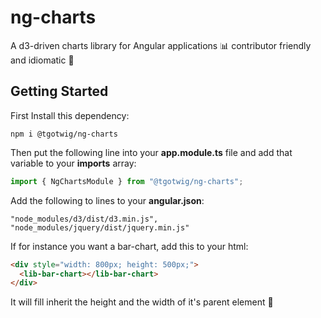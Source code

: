 # ng-charts

A d3-driven charts library for Angular applications 📊
contributor friendly and idiomatic 🤗

## Getting Started

First Install this dependency:

```shell
npm i @tgotwig/ng-charts
```

Then put the following line into your **app.module.ts** file and add that variable to your **imports** array:

```typescript
import { NgChartsModule } from "@tgotwig/ng-charts";
```

Add the following to lines to your **angular.json**:

```text
"node_modules/d3/dist/d3.min.js",
"node_modules/jquery/dist/jquery.min.js"
```

If for instance you want a bar-chart, add this to your html:

```html
<div style="width: 800px; height: 500px;">
  <lib-bar-chart></lib-bar-chart>
</div>
```

It will fill inherit the height and the width of it's parent element 🌳
